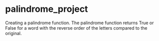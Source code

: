 # palindrome_project

Creating a palindrome function.
The palindrome function returns True or False for a word with the reverse order of the letters compared to the original.
